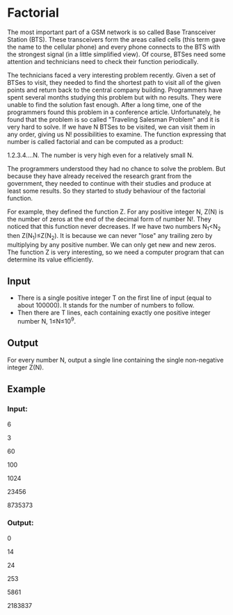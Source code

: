 # Factorial

The most important part of a GSM network is so called Base Transceiver Station (BTS). 
These transceivers form the areas called cells (this term gave the name to the cellular phone) and 
every phone connects to the BTS with the strongest signal (in a little simplified view). 
Of course, BTSes need some attention and technicians need to check their function periodically.

The technicians faced a very interesting problem recently. Given a set of BTSes to visit, they needed to find the shortest 
path to visit all of the given points and return back to the central company building. Programmers have spent several months studying 
this problem but with no results. They were unable to find the solution fast enough. After a long time, one of the programmers found 
this problem in a conference article. Unfortunately, he found that the problem is so called "Traveling Salesman Problem" and it is very hard to solve. 
If we have N BTSes to be visited, we can visit them in any order, giving us N! possibilities to examine. 
The function expressing that number is called factorial and can be computed as a product:

1.2.3.4....N. The number is very high even for a relatively small N.

The programmers understood they had no chance to solve the problem. 
But because they have already received the research grant from the government, they needed to continue with their studies and produce at least some results. 
So they started to study behaviour of the factorial function.

For example, they defined the function Z. For any positive integer N, Z(N) is the number of zeros at the end of the decimal form of number N!. 
They noticed that this function never decreases. If we have two numbers N<sub>1</sub><N<sub>2</sub> then Z(N<sub>1</sub>)≤Z(N<sub>2</sub>). 
It is because we can never "lose" any trailing zero by multiplying by any positive number. We can only get new and new zeros. 
The function Z is very interesting, so we need a computer program that can determine its value efficiently.

## Input

- There is a single positive integer T on the first line of input (equal to about 100000). 
It stands for the number of numbers to follow. 
- Then there are T lines, each containing exactly one positive integer number N, 1≤N≤10<sup>9</sup>.

## Output

For every number N, output a single line containing the single non-negative integer Z(N).

## Example

### Input:

6

3

60

100

1024

23456

8735373

### Output:

0

14

24

253

5861

2183837
